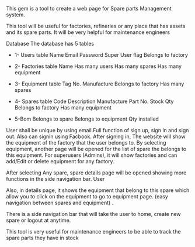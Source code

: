 This gem is a tool to create a web page for Spare parts Management system.


This tool will be useful for factories, refineries or any place that has assets and its spare parts. It will be very helpful for maintenance engineers

Database
The database has 5 tables

* 1- Users table 
Name
Email
Password
Super User flag
Belongs to factory

* 2- Factories table
Name
Has many users
Has many spares
Has many equipment

* 3- Equipment table
Tag No.
Manufacture
Belongs to factory
Has many spares

* 4- Spares table
Code
Description
Manufacture
Part No.
Stock Qty
Belongs to factory
Has many equipment

* 5-Bom
Belongs to spare
Belongs to equipment
Qty installed



User shall be unique by using email.Full function of sign up, sign in and sign out. Also can signin using Facbook. After signing in, The website will show the equipment of the factory that the user belongs to. By selecting equipment, another page will be opened for the list of spare the belongs to this equipment. For superusers (Admins), it will show factories and can add/Edit or delete equipment for any factory. 

After selecting Any spare, spare details page will be opened showing more functions in the side navigation bar. User 

Also, in details page, it shows the equipment that belong to this spare which allow you to click on the equipment to go to equipment page. (easy navigation between spares and equipment) .

There is a side navigation bar that will take the user to home, create new spare or logout at anytime.

This tool is very useful for maintenance engineers to be able to track the spare parts they have in stock
